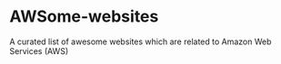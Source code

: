 # AWSome-websites
A curated list of awesome websites which are related to Amazon Web Services (AWS)
